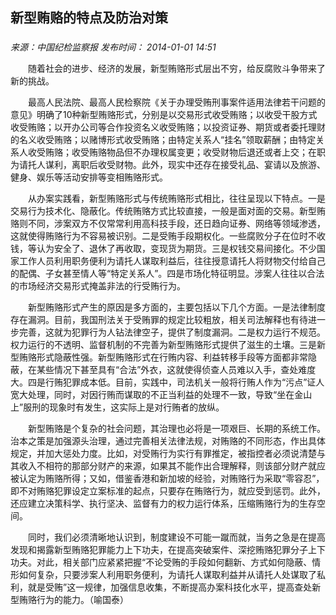 ## 新型贿赂的特点及防治对策

### 

_来源：中国纪检监察报_ _发布时间： 2014-01-01 14:51_

　　随着社会的进步、经济的发展，新型贿赂形式层出不穷，给反腐败斗争带来了新的挑战。

　　最高人民法院、最高人民检察院《关于办理受贿刑事案件适用法律若干问题的意见》明确了10种新型贿赂形式，分别是以交易形式收受贿赂；以收受干股方式收受贿赂；以开办公司等合作投资名义收受贿赂；以投资证券、期货或者委托理财的名义收受贿赂；以赌博形式收受贿赂；由特定关系人“挂名”领取薪酬；由特定关系人收受贿赂；收受贿赂物品但不办理权属变更；收受财物后退还或者上交；在职为请托人谋利，离职后收受财物。此外，现实中还存在接受礼品、宴请以及旅游、健身、娱乐等活动安排等变相贿赂形式。

　　从办案实践看，新型贿赂形式与传统贿赂形式相比，往往呈现以下特点。一是交易行为技术化、隐蔽化。传统贿赂方式比较直接，一般是面对面的交易。新型贿赂则不同，涉案双方不仅常常利用高科技手段，还日趋向证券、网络等领域渗透，这就使得贿赂行为不容易被识别。二是受贿手段期权化。一些腐败分子在位时不收钱，等认为安全了、退休了再收取，变现货为期货。三是权钱交易间接化。不少国家工作人员利用职务便利为请托人谋取利益后，往往授意请托人将财物交付给自己的配偶、子女甚至情人等“特定关系人”。四是市场化特征明显。涉案人往往以合法的市场经济交易形式掩盖非法的行受贿行为。

　　新型贿赂形式产生的原因是多方面的，主要包括以下几个方面。一是法律制度存在漏洞。目前，我国刑法关于受贿罪的规定比较粗放，相关司法解释也有待进一步完善，这就为犯罪行为人钻法律空子，提供了制度漏洞。二是权力运行不规范。权力运行的不透明、监督机制的不完善为新型贿赂形式提供了滋生的土壤。三是新型贿赂形式隐蔽性强。新型贿赂形式在行贿内容、利益转移手段等方面都非常隐蔽，在某些情况下甚至具有“合法”外衣，这就使得侦查人员难以入手，查处难度大。四是行贿犯罪成本低。目前，实践中，司法机关一般将行贿人作为“污点”证人宽大处理，同时，对因行贿而谋取的不正当利益的处理不一致，导致“坐在金山上”服刑的现象时有发生，这实际上是对行贿者的放纵。

　　新型贿赂是个复杂的社会问题，其治理也必将是一项艰巨、长期的系统工作。治本之策是加强源头治理，通过完善相关法律法规，对贿赂的不同形态，作出具体规定，并加大惩处力度。比如，对受贿行为实行有罪推定，被指控者必须说清楚与其收入不相符的那部分财产的来源，如果其不能作出合理解释，则该部分财产就应被认定为贿赂所得；又如，借鉴香港和新加坡的经验，对贿赂行为采取“零容忍”，即不对贿赂犯罪设定立案标准的起点，只要存在贿赂行为，就应受到惩罚。此外，还应建立决策科学、执行坚决、监督有力的权力运行体系，压缩贿赂行为的生存空间。

　　同时，我们必须清晰地认识到，制度建设不可能一蹴而就，当务之急是在提高发现和揭露新型贿赂犯罪能力上下功夫，在提高突破案件、深挖贿赂犯罪分子上下功夫。对此，相关部门应紧紧把握“不论受贿的手段如何翻新、方式如何隐蔽、情形如何复杂，只要涉案人利用职务便利，为请托人谋取利益并从请托人处谋取了私利，就是受贿”这一规律，加强信息收集，不断提高办案科技化水平，提高查处新型贿赂行为的能力。（喻国泰）
